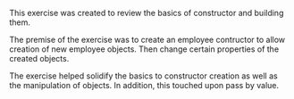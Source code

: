 This exercise was created to review the basics of constructor and building them. 

The premise of the exercise was to create an employee contructor to allow creation of new employee objects. Then change certain properties of the created objects. 

The exercise helped solidify the basics to constructor creation as well as the manipulation of objects. In addition, this touched upon pass by value. 

 

